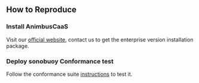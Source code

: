 ## How to Reproduce

### Install AnimbusCaaS

Visit our [official website](https://www.99cloud.net/animbuscaas), contact us to get the enterprise version installation package.

### Deploy sonobuoy Conformance test

Follow the conformance suite [instructions](https://github.com/cncf/k8s-conformance/blob/master/instructions.md) to test it.